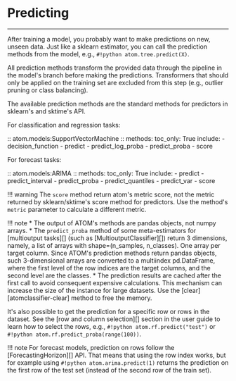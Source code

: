 # Predicting
------------

After training a model, you probably want to make predictions on new,
unseen data. Just like a sklearn estimator, you can call the prediction
methods from the model, e.g., `#!python atom.tree.predict(X)`.

All prediction methods transform the provided data through the pipeline
in the model's branch before making the predictions. Transformers that
should only be applied on the training set are excluded from this step
(e.g., outlier pruning or class balancing).

The available prediction methods are the standard methods for predictors
in sklearn's and sktime's API.

For classification and regression tasks:

:: atom.models:SupportVectorMachine
    :: methods:
        toc_only: True
        include:
            - decision_function
            - predict
            - predict_log_proba
            - predict_proba
            - score

For forecast tasks:

:: atom.models:ARIMA
    :: methods:
        toc_only: True
        include:
            - predict
            - predict_interval
            - predict_proba
            - predict_quantiles
            - predict_var
            - score


!!! warning
    The `score` method return atom's metric score, not the metric returned
    by sklearn/sktime's score method for predictors. Use the method's
    `metric` parameter to calculate a different metric.

!!! note
    * The output of ATOM's methods are pandas objects, not numpy arrays.
    * The `predict_proba` method of some meta-estimators for [multioutput tasks][]
      (such as [MultioutputClassifier][]) return 3 dimensions, namely, a list of
      arrays with shape=(n_samples, n_classes). One array per target column. Since
      ATOM's prediction methods return pandas objects, such 3-dimensional arrays
      are converted to a multiindex pd.DataFrame, where the first level of the row
      indices are the target columns, and the second level are the classes.
    * The prediction results are cached after the first call to avoid consequent
      expensive calculations. This mechanism can increase the size of the instance
      for large datasets. Use the [clear][atomclassifier-clear] method to free the
      memory.


It's also possible to get the prediction for a specific row or rows in
the dataset. See the [row and column selection][] section in the user guide
to learn how to select the rows, e.g., `#!python atom.rf.predict("test")`
or `#!python atom.rf.predict_proba(range(100))`.

!!! note
    For forecast models, prediction on rows follow the [ForecastingHorizon][]
    API. That means that using the row index works, but for example using
    `#!python atom.arima.predict(1)` returns the prediction on the first row
    of the test set (instead of the second row of the train set).
